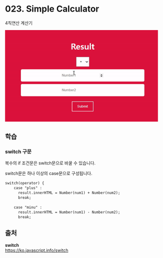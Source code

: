 # 023. Simple Calculator

4칙연산 계산기 

<img src="./023. Simple Calculator.gif">

## 학습 
### switch 구문 
복수의 if 조건문은 switch문으로 바꿀 수 있습니다.    

switch문은 하나 이상의 case문으로 구성됩니다.
```
switch(operator) {
    case "plus" : 
      result.innerHTML = Number(num1) + Number(num2);
      break;

    case "minu" : 
      result.innerHTML = Number(num1) - Number(num2);
      break;
```

## 출처
**switch**    
https://ko.javascript.info/switch